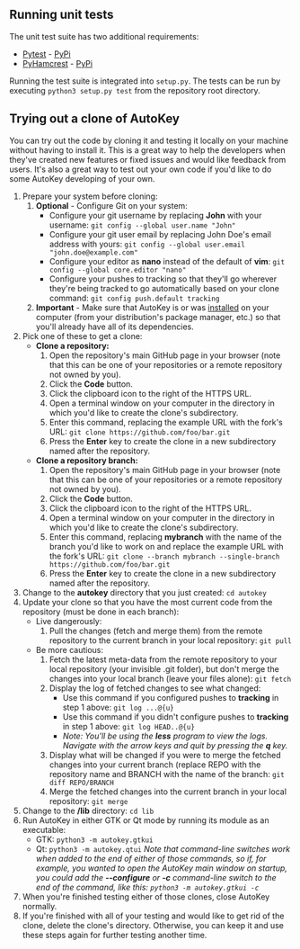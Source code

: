 ## Running unit tests

The unit test suite has two additional requirements:

*  [Pytest](https://github.com/pytest-dev/pytest) - [PyPi](https://pypi.org/project/pytest/)
*  [PyHamcrest](https://github.com/hamcrest/PyHamcrest/) - [PyPi](https://pypi.org/project/PyHamcrest/)

Running the test suite is integrated into `setup.py`. The tests can be run by executing `python3 setup.py test` from the repository root directory.

## Trying out a clone of AutoKey
You can try out the code by cloning it and testing it locally on your machine without having to install it. This is a great way to help the developers when they've created new features or fixed issues and would like feedback from users. It's also a great way to test out your own code if you'd like to do some AutoKey developing of your own.

1. Prepare your system before cloning:
   1. **Optional** - Configure Git on your system:
      * Configure your git username by replacing **John** with your username: `git config --global user.name "John"`
      * Configure your git user email by replacing John Doe's email address with yours: `git config --global user.email "john.doe@example.com"`
      * Configure your editor as **nano** instead of the default of **vim**: `git config --global core.editor "nano"`
      * Configure your pushes to tracking so that they'll go wherever they're being tracked to go automatically based on your clone command: `git config push.default tracking`
   2. **Important** - Make sure that AutoKey is or was [installed](https://github.com/autokey/autokey/wiki/Installing) on your computer (from your distribution's package manager, etc.) so that you'll already have all of its dependencies.
2. Pick one of these to get a clone:
   * **Clone a repository:**
     1. Open the repository's main GitHub page in your browser (note that this can be one of your repositories or a remote repository not owned by you).
     2. Click the **Code** button.
     3. Click the clipboard icon to the right of the HTTPS URL.
     4. Open a terminal window on your computer in the directory in which you'd like to create the clone's subdirectory.
     5. Enter this command, replacing the example URL with the fork's URL: `git clone https://github.com/foo/bar.git`
     6. Press the **Enter** key to create the clone in a new subdirectory named after the repository.
   * **Clone a repository branch:**
     1. Open the repository's main GitHub page in your browser (note that this can be one of your repositories or a remote repository not owned by you).
     2. Click the **Code** button.
     3. Click the clipboard icon to the right of the HTTPS URL.
     4. Open a terminal window on your computer in the directory in which you'd like to create the clone's subdirectory.
     5. Enter this command, replacing **mybranch** with the name of the branch you'd like to work on and replace the example URL with the fork's URL: `git clone --branch mybranch --single-branch https://github.com/foo/bar.git`
     6. Press the **Enter** key to create the clone in a new subdirectory named after the repository.
3. Change to the **autokey** directory that you just created: `cd autokey`
4. Update your clone so that you have the most current code from the repository (must be done in each branch):
   * Live dangerously:
     1. Pull the changes (fetch and merge them) from the remote repository to the current branch in your local repository: `git pull`
   * Be more cautious:
     1. Fetch the latest meta-data from the remote repository to your local repository (your invisible .git folder), but don't merge the changes into your local branch (leave your files alone): `git fetch`
     2. Display the log of fetched changes to see what changed:
        * Use this command if you configured pushes to **tracking** in step 1 above: `git log ...@{u}`
        * Use this command if you didn't configure pushes to **tracking** in step 1 above: `git log HEAD..@{u}`
        * *Note: You'll be using the **less** program to view the logs. Navigate with the arrow keys and quit by pressing the **q** key.*
     3. Display what will be changed if you were to merge the fetched changes into your current branch (replace REPO with the repository name and BRANCH with the name of the branch: `git diff REPO/BRANCH`
     4. Merge the fetched changes into the current branch in your local repository: `git merge`
5. Change to the **/lib** directory: `cd lib`
6. Run AutoKey in either GTK or Qt mode by running its module as an executable:
   * GTK: `python3 -m autokey.gtkui`
   * Qt: `python3 -m autokey.qtui`
   *Note that command-line switches work when added to the end of either of those commands, so if, for example, you wanted to open the AutoKey main window on startup, you could add the **--configure** or **-c** command-line switch to the end of the command, like this: `python3 -m autokey.gtkui -c`*
7. When you're finished testing either of those clones, close AutoKey normally.
8. If you're finished with all of your testing and would like to get rid of the clone, delete the clone's directory. Otherwise, you can keep it and use these steps again for further testing another time.
